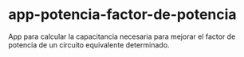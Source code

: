 # app-potencia-factor-de-potencia
App para calcular la capacitancia necesaria para mejorar el factor de potencia de un circuito equivalente determinado.
